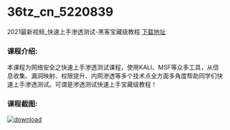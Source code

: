 # 36tz_cn_5220839
2021最新视频_快速上手渗透测试-黑客宝藏级教程
[下载地址](http://www.36tz.cn/article/5220839 "下载地址")
### 课程介绍:
本课程为网络安全之快速上手渗透测试课程，使用KALI、MSF等众多工具，从信息收集、漏洞映射、权限提升、内网渗透等多个技术点全方面多角度帮助同学们快速上手渗透测试。可谓是渗透测试快速上手宝藏级教程！

### 课程截图:
[![download](http://36tz.cn/muke_img/2021_08_2-55.png "下载地址")](http://www.36tz.cn "下载地址")
